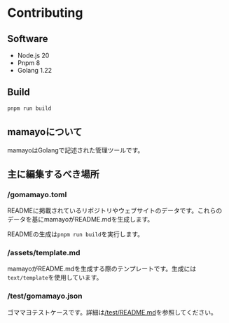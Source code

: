 # Contributing

## Software

- Node.js 20
- Pnpm 8
- Golang 1.22

## Build

```bash
pnpm run build
```

## mamayoについて

mamayoはGolangで記述された管理ツールです。

## 主に編集するべき場所

### /gomamayo.toml

READMEに掲載されているリポジトリやウェブサイトのデータです。これらのデータを基にmamayoがREADME.mdを生成します。

READMEの生成は`pnpm run build`を実行します。

### /assets/template.md

mamayoがREADME.mdを生成する際のテンプレートです。生成には`text/template`を使用しています。

### /test/gomamayo.json

ゴママヨテストケースです。詳細は[/test/README.md](/test/README.md)を参照してください。
